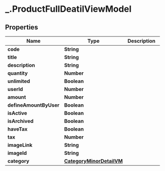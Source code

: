 # _.ProductFullDeatilViewModel

## Properties
Name | Type | Description | Notes
------------ | ------------- | ------------- | -------------
**code** | **String** |  | [optional] 
**title** | **String** |  | [optional] 
**description** | **String** |  | [optional] 
**quantity** | **Number** |  | [optional] 
**unlimited** | **Boolean** |  | [optional] 
**userId** | **Number** |  | [optional] 
**amount** | **Number** |  | [optional] 
**defineAmountByUser** | **Boolean** |  | [optional] 
**isActive** | **Boolean** |  | [optional] 
**isArchived** | **Boolean** |  | [optional] 
**haveTax** | **Boolean** |  | [optional] 
**tax** | **Number** |  | [optional] 
**imageLink** | **String** |  | [optional] 
**imageId** | **String** |  | [optional] 
**category** | [**CategoryMinorDetailVM**](CategoryMinorDetailVM.md) |  | [optional] 


